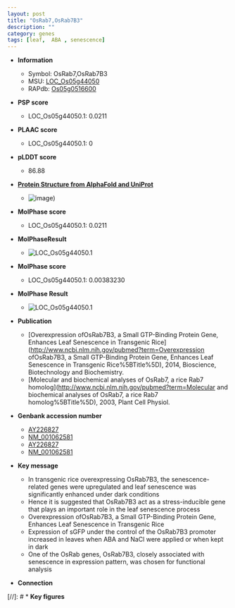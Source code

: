 ```yaml
---
layout: post
title: "OsRab7,OsRab7B3"
description: ""
category: genes
tags: [leaf,  ABA , senescence]
---
```


* **Information**  
    + Symbol: OsRab7,OsRab7B3  
    + MSU: [LOC_Os05g44050](http://rice.plantbiology.msu.edu/cgi-bin/ORF_infopage.cgi?orf=LOC_Os05g44050)  
    + RAPdb: [Os05g0516600](http://rapdb.dna.affrc.go.jp/viewer/gbrowse_details/irgsp1?name=Os05g0516600)  

* **PSP score**  
    + LOC_Os05g44050.1: 0.0211 

* **PLAAC score**  
    + LOC_Os05g44050.1: 0 

* **pLDDT score**
    + 86.88

* **[Protein Structure from AlphaFold and UniProt](https://www.uniprot.org/uniprotkb/Q75IJ1/entry#structure)**
    + ![image](https://ricepsp.github.io/images/Q7/AF-Q75IJ1-F1.png))

* **MolPhase score**
    + LOC_Os05g44050.1: 0.0211

* **MolPhaseResult**
    + ![LOC_Os05g44050.1](https://ricepsp.github.io/pictures/LOC_Os05g/LOC_Os05g44050.1.png)

* **MolPhase score**
    + LOC_Os05g44050.1: 0.00383230

* **MolPhase Result**
    + ![LOC_Os05g44050.1](https://304243504.github.io/Pictures/LOC_Os05g/LOC_Os05g44050.1.png)

* **Publication**  
    + [Overexpression ofOsRab7B3, a Small GTP-Binding Protein Gene, Enhances Leaf Senescence in Transgenic Rice](http://www.ncbi.nlm.nih.gov/pubmed?term=Overexpression ofOsRab7B3, a Small GTP-Binding Protein Gene, Enhances Leaf Senescence in Transgenic Rice%5BTitle%5D), 2014, Bioscience, Biotechnology and Biochemistry.
    + [Molecular and biochemical analyses of OsRab7, a rice Rab7 homolog](http://www.ncbi.nlm.nih.gov/pubmed?term=Molecular and biochemical analyses of OsRab7, a rice Rab7 homolog%5BTitle%5D), 2003, Plant Cell Physiol.

* **Genbank accession number**  
    + [AY226827](http://www.ncbi.nlm.nih.gov/nuccore/AY226827)
    + [NM_001062581](http://www.ncbi.nlm.nih.gov/nuccore/NM_001062581)
    + [AY226827](http://www.ncbi.nlm.nih.gov/nuccore/AY226827)
    + [NM_001062581](http://www.ncbi.nlm.nih.gov/nuccore/NM_001062581)

* **Key message**  
    + In transgenic rice overexpressing OsRab7B3, the senescence-related genes were upregulated and leaf senescence was significantly enhanced under dark conditions
    + Hence it is suggested that OsRab7B3 act as a stress-inducible gene that plays an important role in the leaf senescence process
    + Overexpression ofOsRab7B3, a Small GTP-Binding Protein Gene, Enhances Leaf Senescence in Transgenic Rice
    + Expression of sGFP under the control of the OsRab7B3 promoter increased in leaves when ABA and NaCl were applied or when kept in dark
    + One of the OsRab genes, OsRab7B3, closely associated with senescence in expression pattern, was chosen for functional analysis

* **Connection**  

[//]: # * **Key figures**  


